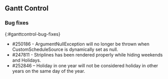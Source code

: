 ## Gantt Control  

### Bug fixes
{:#ganttcontrol-bug-fixes}

* \#250186 - ArgumentNullException will no longer be thrown when CustomScheduleSource is dynamically set as null.
* \#247811 - Striplines has been rendered properly while hiding weekends and Holidays.
* \#252846 – Holiday in one year will not be considered holiday in other years on the same day of the year.